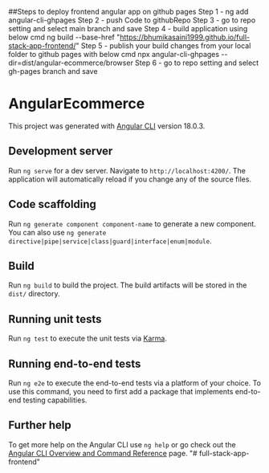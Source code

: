##Steps to deploy frontend angular app on github pages
Step 1 - ng add angular-cli-ghpages
Step 2 - push Code to githubRepo
Step 3 - go to repo setting and select main branch and save
Step 4 - build application using below cmd
      ng build --base-href "https://bhumikasaini1999.github.io/full-stack-app-frontend/"
Step 5 - publish your build changes from your local folder to github pages with below cmd
   npx angular-cli-ghpages --dir=dist/angular-ecommerce/browser
Step 6 -  go to repo setting and select gh-pages branch and save





# AngularEcommerce

This project was generated with [Angular CLI](https://github.com/angular/angular-cli) version 18.0.3.

## Development server

Run `ng serve` for a dev server. Navigate to `http://localhost:4200/`. The application will automatically reload if you change any of the source files.

## Code scaffolding

Run `ng generate component component-name` to generate a new component. You can also use `ng generate directive|pipe|service|class|guard|interface|enum|module`.

## Build

Run `ng build` to build the project. The build artifacts will be stored in the `dist/` directory.

## Running unit tests

Run `ng test` to execute the unit tests via [Karma](https://karma-runner.github.io).

## Running end-to-end tests

Run `ng e2e` to execute the end-to-end tests via a platform of your choice. To use this command, you need to first add a package that implements end-to-end testing capabilities.

## Further help

To get more help on the Angular CLI use `ng help` or go check out the [Angular CLI Overview and Command Reference](https://angular.dev/tools/cli) page.
"# full-stack-app-frontend" 
